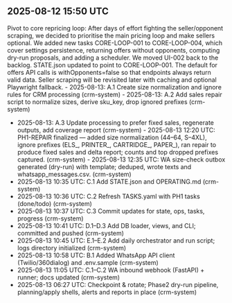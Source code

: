## 2025-08-12 15:50 UTC

Pivot to core repricing loop: After days of effort fighting the seller/opponent scraping, we decided to prioritise the main pricing loop and make sellers optional. We added new tasks CORE-LOOP-001 to CORE-LOOP-004, which cover settings persistence, returning offers without opponents, computing dry-run proposals, and adding a scheduler. We moved UI-002 back to the backlog. STATE.json updated to point to CORE-LOOP-001. The default for offers API calls is withOpponents=false so that endpoints always return valid data. Seller scraping will be revisited later with caching and optional Playwright fallback.
\- 2025-08-13: A.1 Create size normalization and ignore rules for CRM processing (crm-system)
\- 2025-08-13: A.2 Add sales repair script to normalize sizes, derive sku_key, drop ignored prefixes (crm-system)
- 2025-08-13: A.3 Update processing to prefer fixed sales, regenerate outputs, add coverage report (crm-system)
\- 2025-08-13 12:20 UTC: PH1-REPAIR finalized — added size normalization (44–64, S–4XL), ignore prefixes (ELS_, PRINTER_, CARTRIDGE_, PAPER_), ran repair to produce fixed sales and delta report; counts and top dropped prefixes captured. (crm-system)
\- 2025-08-13 12:35 UTC: WA size-check outbox generated (dry-run) with template; deduped, wrote texts and whatsapp_messages.csv. (crm-system)
- 2025-08-13 10:35 UTC: C.1 Add STATE.json and OPERATING.md (crm-system)
- 2025-08-13 10:36 UTC: C.2 Refresh TASKS.yaml with PH1 tasks (done/todo) (crm-system)
- 2025-08-13 10:37 UTC: C.3 Commit updates for state, ops, tasks, progress (crm-system)
- 2025-08-13 10:41 UTC: D.1–D.3 Add DB loader, views, and CLI; committed and pushed (crm-system)
- 2025-08-13 10:45 UTC: E.1–E.2 Add daily orchestrator and run script; logs directory initialized (crm-system)
- 2025-08-13 10:58 UTC: B.1 Added WhatsApp API client (Twilio/360dialog) and .env.sample (crm-system)
- 2025-08-13 11:05 UTC: C.1–C.2 WA inbound webhook (FastAPI) + runner; docs updated (crm-system)
 - 2025-08-13 06:27 UTC: Checkpoint & rotate; Phase2 dry-run pipeline, planning/apply shells, alerts and reports in place (crm-system)
